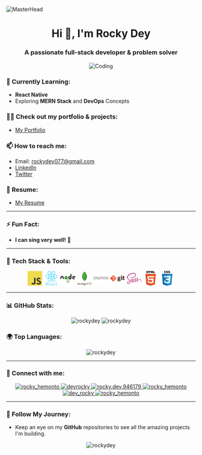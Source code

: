 ![MasterHead](https://i.ibb.co/mqJ9bbQ/re-welcome.gif)
<h1 align="center">Hi 👋, I'm Rocky Dey</h1>
<h3 align="center">A passionate full-stack developer & problem solver</h3>

<p align="center">
  <img align="center" width="350" src="https://i.ibb.co/kHrX62p/coder.gif" alt="Coding"/>
</p>

### 🌱 Currently Learning:
- **React Native** 
- Exploring **MERN Stack** and **DevOps** Concepts

### 👨‍💻 Check out my portfolio & projects:
- [My Portfolio](https://rocky-dey.web.app/)

### 📫 How to reach me:
- Email: [rockydey077@gmail.com](mailto:rockydey077@gmail.com)
- [LinkedIn](https://linkedin.com/in/deyrocky)
- [Twitter](https://twitter.com/rocky_hemonto)

### 📄 Resume:
- [My Resume](https://drive.google.com/file/d/1DOqynzOwaejY6r1DlXmSu1DpK_v8Ty32/view?usp=sharing)

---

### ⚡ Fun Fact:
- **I can sing very well!** 🎤

---

### 🚀 Tech Stack & Tools:
<p align="center">
  <img src="https://raw.githubusercontent.com/devicons/devicon/master/icons/javascript/javascript-original.svg" alt="javascript" width="40" height="40"/>
  <img src="https://raw.githubusercontent.com/devicons/devicon/master/icons/react/react-original-wordmark.svg" alt="react" width="40" height="40"/>
  <img src="https://raw.githubusercontent.com/devicons/devicon/master/icons/nodejs/nodejs-original-wordmark.svg" alt="nodejs" width="40" height="40"/>
  <img src="https://raw.githubusercontent.com/devicons/devicon/master/icons/mongodb/mongodb-original-wordmark.svg" alt="mongodb" width="40" height="40"/>
  <img src="https://raw.githubusercontent.com/devicons/devicon/master/icons/express/express-original-wordmark.svg" alt="express" width="40" height="40"/>
  <img src="https://raw.githubusercontent.com/devicons/devicon/master/icons/git/git-original-wordmark.svg" alt="git" width="40" height="40"/>
  <img src="https://raw.githubusercontent.com/devicons/devicon/master/icons/sass/sass-original.svg" alt="sass" width="40" height="40"/>
  <img src="https://raw.githubusercontent.com/devicons/devicon/master/icons/html5/html5-original-wordmark.svg" alt="html" width="40" height="40"/>
  <img src="https://raw.githubusercontent.com/devicons/devicon/master/icons/css3/css3-original-wordmark.svg" alt="css" width="40" height="40"/>
</p>

---

### 📊 GitHub Stats:
<p align="center">
  <img src="https://github-readme-stats.vercel.app/api?username=rockydey&show_icons=true&locale=en" alt="rockydey" width="400" />
  <img src="https://github-readme-streak-stats.herokuapp.com/?user=rockydey&" alt="rockydey" width="400" />
</p>

### 🌍 Top Languages:
<p align="center">
  <img src="https://github-readme-stats.vercel.app/api/top-langs?username=rockydey&show_icons=true&locale=en&layout=compact" alt="rockydey" width="400" />
</p>

---

### 👥 Connect with me:
<p align="center">
  <a href="https://twitter.com/rocky_hemonto" target="blank">
    <img src="https://raw.githubusercontent.com/rahuldkjain/github-profile-readme-generator/master/src/images/icons/Social/twitter.svg" alt="rocky_hemonto" height="30" width="40" />
  </a>
  <a href="https://linkedin.com/in/deyrocky" target="blank">
    <img src="https://raw.githubusercontent.com/rahuldkjain/github-profile-readme-generator/master/src/images/icons/Social/linked-in-alt.svg" alt="deyrocky" height="30" width="40" />
  </a>
  <a href="https://fb.com/rocky.dey.946179" target="blank">
    <img src="https://raw.githubusercontent.com/rahuldkjain/github-profile-readme-generator/master/src/images/icons/Social/facebook.svg" alt="rocky.dey.946179" height="30" width="40" />
  </a>
  <a href="https://instagram.com/rocky_hemonto" target="blank">
    <img src="https://raw.githubusercontent.com/rahuldkjain/github-profile-readme-generator/master/src/images/icons/Social/instagram.svg" alt="rocky_hemonto" height="30" width="40" />
  </a>
  <a href="https://codeforces.com/profile/dey_rocky" target="blank">
    <img src="https://raw.githubusercontent.com/rahuldkjain/github-profile-readme-generator/master/src/images/icons/Social/codeforces.svg" alt="dey_rocky" height="30" width="40" />
  </a>
  <a href="https://www.leetcode.com/rocky_hemonto" target="blank">
    <img src="https://raw.githubusercontent.com/rahuldkjain/github-profile-readme-generator/master/src/images/icons/Social/leet-code.svg" alt="rocky_hemonto" height="30" width="40" />
  </a>
</p>

---

### 📌 Follow My Journey:
- Keep an eye on my **GitHub** repositories to see all the amazing projects I'm building.

<p align="center">
  <img src="https://komarev.com/ghpvc/?username=rockydey&label=Profile%20views&color=0e75b6&style=flat" alt="rockydey" />
</p>

